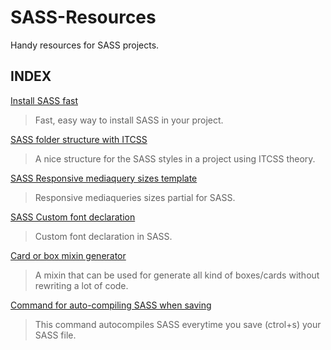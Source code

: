 # SASS-Resources
Handy resources for SASS projects.

## INDEX

[Install SASS fast](https://github.com/helleworldGIT/SASS-Resources/wiki/Easiest-and-faster-way-to-install-SASS)
> Fast, easy way to install SASS in your project.

[SASS folder structure with ITCSS](https://github.com/helleworldGIT/SASS-Resources/wiki/SASS-folder-structure-with-ITCSS)
> A nice structure for the SASS styles in a project using ITCSS theory.

[SASS Responsive mediaquery sizes template](https://github.com/helleworldGIT/SASS-Resources/wiki/Responsive-mixins-SASS-partial)
> Responsive mediaqueries sizes partial for SASS.

[SASS Custom font declaration](https://github.com/helleworldGIT/SASS-Resources/wiki/Custom-Font-declaration-in-SASS)
> Custom font declaration in SASS.

[Card or box mixin generator](https://github.com/helleworldGIT/SASS-Resources/wiki/Card-Box-mixin-generator)
> A mixin that can be used for generate all kind of boxes/cards without rewriting a lot of code.

[Command for auto-compiling SASS when saving](https://github.com/helleworldGIT/SASS-Resources/wiki/Auto-compile-command-for-SASS)
> This command autocompiles SASS everytime you save (ctrol+s) your SASS file.
